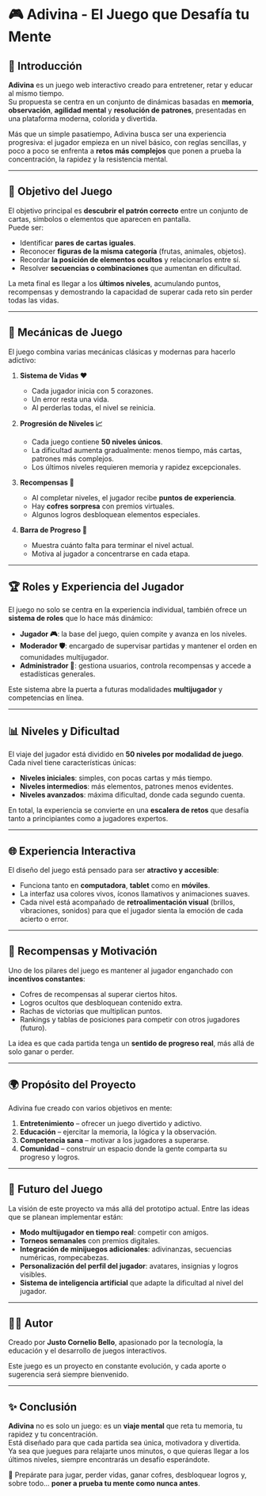 # 🎮 Adivina - El Juego que Desafía tu Mente

## 🌟 Introducción

**Adivina** es un juego web interactivo creado para entretener, retar y educar al mismo tiempo.  
Su propuesta se centra en un conjunto de dinámicas basadas en **memoria**, **observación**, **agilidad mental** y **resolución de patrones**, presentadas en una plataforma moderna, colorida y divertida.  

Más que un simple pasatiempo, Adivina busca ser una experiencia progresiva: el jugador empieza en un nivel básico, con reglas sencillas, y poco a poco se enfrenta a **retos más complejos** que ponen a prueba la concentración, la rapidez y la resistencia mental.  

---

## 🎯 Objetivo del Juego

El objetivo principal es **descubrir el patrón correcto** entre un conjunto de cartas, símbolos o elementos que aparecen en pantalla.  
Puede ser:

- Identificar **pares de cartas iguales**.  
- Reconocer **figuras de la misma categoría** (frutas, animales, objetos).  
- Recordar **la posición de elementos ocultos** y relacionarlos entre sí.  
- Resolver **secuencias o combinaciones** que aumentan en dificultad.  

La meta final es llegar a los **últimos niveles**, acumulando puntos, recompensas y demostrando la capacidad de superar cada reto sin perder todas las vidas.  

---

## 🧩 Mecánicas de Juego

El juego combina varias mecánicas clásicas y modernas para hacerlo adictivo:

1. **Sistema de Vidas ❤️**  
   - Cada jugador inicia con 5 corazones.  
   - Un error resta una vida.  
   - Al perderlas todas, el nivel se reinicia.  

2. **Progresión de Niveles 📈**  
   - Cada juego contiene **50 niveles únicos**.  
   - La dificultad aumenta gradualmente: menos tiempo, más cartas, patrones más complejos.  
   - Los últimos niveles requieren memoria y rapidez excepcionales.  

3. **Recompensas 🎁**  
   - Al completar niveles, el jugador recibe **puntos de experiencia**.  
   - Hay **cofres sorpresa** con premios virtuales.  
   - Algunos logros desbloquean elementos especiales.  

4. **Barra de Progreso 🚀**  
   - Muestra cuánto falta para terminar el nivel actual.  
   - Motiva al jugador a concentrarse en cada etapa.  

---

## 🏆 Roles y Experiencia del Jugador

El juego no solo se centra en la experiencia individual, también ofrece un **sistema de roles** que lo hace más dinámico:  

- **Jugador 🎮**: la base del juego, quien compite y avanza en los niveles.  
- **Moderador 🛡️**: encargado de supervisar partidas y mantener el orden en comunidades multijugador.  
- **Administrador 👑**: gestiona usuarios, controla recompensas y accede a estadísticas generales.  

Este sistema abre la puerta a futuras modalidades **multijugador** y competencias en línea.  

---

## 📊 Niveles y Dificultad

El viaje del jugador está dividido en **50 niveles por modalidad de juego**.  
Cada nivel tiene características únicas:  

- **Niveles iniciales**: simples, con pocas cartas y más tiempo.  
- **Niveles intermedios**: más elementos, patrones menos evidentes.  
- **Niveles avanzados**: máxima dificultad, donde cada segundo cuenta.  

En total, la experiencia se convierte en una **escalera de retos** que desafía tanto a principiantes como a jugadores expertos.  

---

## 🌐 Experiencia Interactiva

El diseño del juego está pensado para ser **atractivo y accesible**:  

- Funciona tanto en **computadora**, **tablet** como en **móviles**.  
- La interfaz usa colores vivos, íconos llamativos y animaciones suaves.  
- Cada nivel está acompañado de **retroalimentación visual** (brillos, vibraciones, sonidos) para que el jugador sienta la emoción de cada acierto o error.  

---

## 🎁 Recompensas y Motivación

Uno de los pilares del juego es mantener al jugador enganchado con **incentivos constantes**:  

- Cofres de recompensas al superar ciertos hitos.  
- Logros ocultos que desbloquean contenido extra.  
- Rachas de victorias que multiplican puntos.  
- Rankings y tablas de posiciones para competir con otros jugadores (futuro).  

La idea es que cada partida tenga un **sentido de progreso real**, más allá de solo ganar o perder.  

---

## 🌍 Propósito del Proyecto

Adivina fue creado con varios objetivos en mente:  

1. **Entretenimiento** – ofrecer un juego divertido y adictivo.  
2. **Educación** – ejercitar la memoria, la lógica y la observación.  
3. **Competencia sana** – motivar a los jugadores a superarse.  
4. **Comunidad** – construir un espacio donde la gente comparta su progreso y logros.  

---

## 🔮 Futuro del Juego

La visión de este proyecto va más allá del prototipo actual. Entre las ideas que se planean implementar están:  

- **Modo multijugador en tiempo real**: competir con amigos.  
- **Torneos semanales** con premios digitales.  
- **Integración de minijuegos adicionales**: adivinanzas, secuencias numéricas, rompecabezas.  
- **Personalización del perfil del jugador**: avatares, insignias y logros visibles.  
- **Sistema de inteligencia artificial** que adapte la dificultad al nivel del jugador.  

---

## 👨‍💻 Autor

Creado por **Justo Cornelio Bello**, apasionado por la tecnología, la educación y el desarrollo de juegos interactivos.  

Este juego es un proyecto en constante evolución, y cada aporte o sugerencia será siempre bienvenido.  

---

## ✨ Conclusión

**Adivina** no es solo un juego: es un **viaje mental** que reta tu memoria, tu rapidez y tu concentración.  
Está diseñado para que cada partida sea única, motivadora y divertida.  
Ya sea que juegues para relajarte unos minutos, o que quieras llegar a los últimos niveles, siempre encontrarás un desafío esperándote.  

🚀 Prepárate para jugar, perder vidas, ganar cofres, desbloquear logros y, sobre todo… **poner a prueba tu mente como nunca antes**.  
